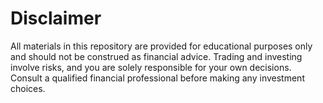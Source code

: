 # Disclaimer

All materials in this repository are provided for educational purposes only and should not be construed as financial advice. Trading and investing involve risks, and you are solely responsible for your own decisions. Consult a qualified financial professional before making any investment choices.
